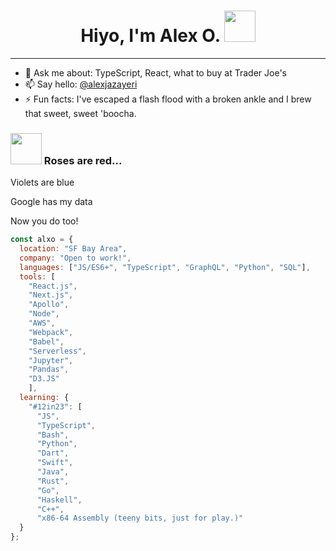 <h1 align='center'> Hiyo, I'm Alex O.  <img src="https://media4.giphy.com/media/3og0ICwds3bhSNvXwY/giphy.gif?cid=ecf05e47qqf3pi7jy3yfvk8oyl3p9cyct8h9eoqglx3035dw&rid=giphy.gif&ct=s" width="50"></h1>

---

- 💬 Ask me about: TypeScript, React, what to buy at Trader Joe's
- 📫 Say hello: [@alexjazayeri](https://twitter.com/alexjazayeri)
- ⚡ Fun facts: I've escaped a flash flood with a broken ankle and I brew that sweet, sweet 'boocha.


### <img src="https://media4.giphy.com/media/IUNycHoVqvLDowiiam/giphy.gif?cid=ecf05e47bmtuqow17rh79nn8333v541fm3b77dbmjf6r9mm3&rid=giphy.gif&ct=s" width="50"> Roses are red... 

Violets are blue

Google has my data

Now you do too!

```javascript
const alxo = {
  location: "SF Bay Area",
  company: "Open to work!",
  languages: ["JS/ES6+", "TypeScript", "GraphQL", "Python", "SQL"],
  tools: [
    "React.js",
    "Next.js",
    "Apollo",
    "Node",
    "AWS",
    "Webpack",
    "Babel",
    "Serverless",
    "Jupyter",
    "Pandas",
    "D3.JS"
    ],
  learning: {
    "#12in23": [
      "JS",
      "TypeScript",
      "Bash",
      "Python",
      "Dart",
      "Swift",
      "Java",
      "Rust",
      "Go",
      "Haskell",
      "C++",
      "x86-64 Assembly (teeny bits, just for play.)"
  }
};
```
